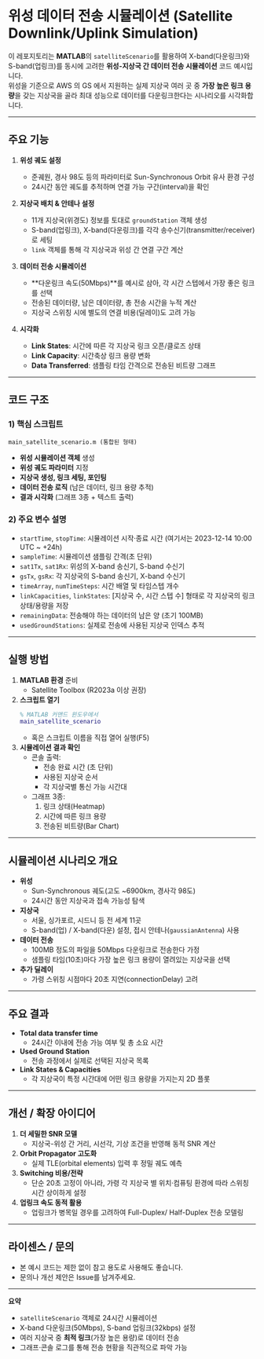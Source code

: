 # 위성 데이터 전송 시뮬레이션 (Satellite Downlink/Uplink Simulation)

이 레포지토리는 **MATLAB**의 `satelliteScenario`를 활용하여 X-band(다운링크)와 S-band(업링크)를 동시에 고려한 **위성-지상국 간 데이터 전송 시뮬레이션** 코드 예시입니다.  
위성을 기준으로 AWS 의 GS 에서 지원하는 실제 지상국 여러 곳 중 **가장 높은 링크 용량**을 갖는 지상국을 골라 최대 성능으로 데이터를 다운링크한다는 시나리오를 시각화합니다.

---

## 주요 기능

1. **위성 궤도 설정**  
   - 준궤원, 경사 98도 등의 파라미터로 Sun-Synchronous Orbit 유사 환경 구성  
   - 24시간 동안 궤도를 추적하며 연결 가능 구간(interval)을 확인

2. **지상국 배치 & 안테나 설정**  
   - 11개 지상국(위경도) 정보를 토대로 `groundStation` 객체 생성  
   - S-band(업링크), X-band(다운링크)를 각각 송수신기(transmitter/receiver)로 세팅  
   - `link` 객체를 통해 각 지상국과 위성 간 연결 구간 계산

3. **데이터 전송 시뮬레이션**  
   - **다운링크 속도(50Mbps)**를 예시로 삼아, 각 시간 스텝에서 가장 좋은 링크를 선택  
   - 전송된 데이터량, 남은 데이터량, 총 전송 시간을 누적 계산  
   - 지상국 스위칭 시에 별도의 연결 비용(딜레이)도 고려 가능

4. **시각화**  
   - **Link States**: 시간에 따른 각 지상국 링크 오픈/클로즈 상태  
   - **Link Capacity**: 시간축상 링크 용량 변화  
   - **Data Transferred**: 샘플링 타임 간격으로 전송된 비트량 그래프  

---

## 코드 구조

### 1) 핵심 스크립트
```plaintext
main_satellite_scenario.m (통합된 형태)
```
- **위성 시뮬레이션 객체** 생성  
- **위성 궤도 파라미터** 지정  
- **지상국 생성, 링크 세팅, 포인팅**  
- **데이터 전송 로직** (남은 데이터, 링크 용량 추적)  
- **결과 시각화** (그래프 3종 + 텍스트 출력)

### 2) 주요 변수 설명
- `startTime`, `stopTime`: 시뮬레이션 시작·종료 시간 (여기서는 2023-12-14 10:00 UTC ~ +24h)
- `sampleTime`: 시뮬레이션 샘플링 간격(초 단위)
- `sat1Tx`, `sat1Rx`: 위성의 X-band 송신기, S-band 수신기
- `gsTx`, `gsRx`: 각 지상국의 S-band 송신기, X-band 수신기
- `timeArray`, `numTimeSteps`: 시간 배열 및 타임스텝 개수
- `linkCapacities`, `linkStates`: [지상국 수, 시간 스텝 수] 형태로 각 지상국의 링크 상태/용량을 저장
- `remainingData`: 전송해야 하는 데이터의 남은 양 (초기 100MB)
- `usedGroundStations`: 실제로 전송에 사용된 지상국 인덱스 추적

---

## 실행 방법

1. **MATLAB 환경** 준비  
   - Satellite Toolbox (R2023a 이상 권장)
2. **스크립트 열기**  
   ```matlab
   % MATLAB 커맨드 윈도우에서
   main_satellite_scenario
   ```
   - 혹은 스크립트 이름을 직접 열어 실행(F5)
3. **시뮬레이션 결과 확인**  
   - 콘솔 출력:  
     - 전송 완료 시간 (초 단위)  
     - 사용된 지상국 순서  
     - 각 지상국별 통신 가능 시간대  
   - 그래프 3종:  
     1) 링크 상태(Heatmap)  
     2) 시간에 따른 링크 용량  
     3) 전송된 비트량(Bar Chart)

---

## 시뮬레이션 시나리오 개요

- **위성**  
  - Sun-Synchronous 궤도(고도 ~6900km, 경사각 98도)  
  - 24시간 동안 지상국과 접속 가능성 탐색
- **지상국**  
  - 서울, 싱가포르, 시드니 등 전 세계 11곳  
  - S-band(업) / X-band(다운) 설정, 접시 안테나(`gaussianAntenna`) 사용
- **데이터 전송**  
  - 100MB 정도의 파일을 50Mbps 다운링크로 전송한다 가정  
  - 샘플링 타임(10초)마다 가장 높은 링크 용량이 열려있는 지상국을 선택
- **추가 딜레이**  
  - 가령 스위칭 시점마다 20초 지연(connectionDelay) 고려

---

## 주요 결과

- **Total data transfer time**  
  - 24시간 이내에 전송 가능 여부 및 총 소요 시간  
- **Used Ground Station**  
  - 전송 과정에서 실제로 선택된 지상국 목록  
- **Link States & Capacities**  
  - 각 지상국이 특정 시간대에 어떤 링크 용량을 가지는지 2D 플롯

---

## 개선 / 확장 아이디어

1. **더 세밀한 SNR 모델**  
   - 지상국-위성 간 거리, 시선각, 기상 조건을 반영해 동적 SNR 계산  
2. **Orbit Propagator 고도화**  
   - 실제 TLE(orbital elements) 입력 후 정밀 궤도 예측  
3. **Switching 비용/전략**  
   - 단순 20초 고정이 아니라, 가령 각 지상국 별 위치·컴퓨팅 환경에 따라 스위칭 시간 상이하게 설정  
4. **업링크 속도 동적 활용**  
   - 업링크가 병목일 경우를 고려하여 Full-Duplex/ Half-Duplex 전송 모델링

---

## 라이센스 / 문의

- 본 예시 코드는 제한 없이 참고 용도로 사용해도 좋습니다.  
- 문의나 개선 제안은 Issue를 남겨주세요.

---

**요약**  
- `satelliteScenario` 객체로 24시간 시뮬레이션  
- X-band 다운링크(50Mbps), S-band 업링크(32kbps) 설정  
- 여러 지상국 중 **최적 링크**(가장 높은 용량)로 데이터 전송  
- 그래프·콘솔 로그를 통해 전송 현황을 직관적으로 파악 가능  
